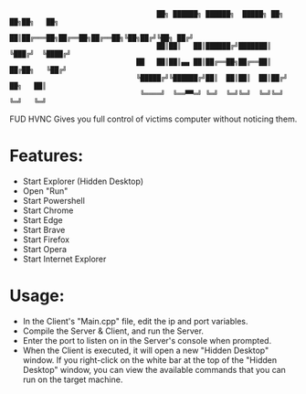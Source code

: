                                         ██╗ ██████╗ ██████╗  █████╗ ██╗  ██╗██╗   ██╗
                                        ██║██╔═══██╗██╔══██╗██╔══██╗╚██╗██╔╝╚██╗ ██╔╝
                                        ██║██║   ██║██████╔╝███████║ ╚███╔╝  ╚████╔╝ 
                                   ██   ██║██║▄▄ ██║██╔══██╗██╔══██║ ██╔██╗   ╚██╔╝  
                                   ╚█████╔╝╚██████╔╝██║  ██║██║  ██║██╔╝ ██╗   ██║   
                                    ╚════╝  ╚══▀▀═╝ ╚═╝  ╚═╝╚═╝  ╚═╝╚═╝  ╚═╝   ╚═╝   



FUD HVNC Gives you full control of victims computer without noticing them.

# Features:
- Start Explorer (Hidden Desktop)
- Open "Run"
- Start Powershell
- Start Chrome
- Start Edge
- Start Brave
- Start Firefox
- Start Opera
- Start Internet Explorer

# Usage:
- In the Client's "Main.cpp" file, edit the ip and port variables.
- Compile the Server & Client, and run the Server. 
- Enter the port to listen on in the Server's console when prompted.
- When the Client is executed, it will open a new "Hidden Desktop" window. If you right-click on the white bar at the top of the "Hidden Desktop" window, you can view the available commands that you can run on the target machine.
